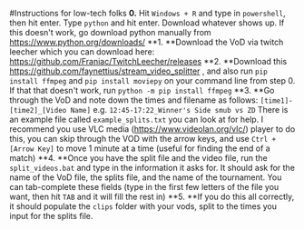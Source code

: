 #Instructions for low-tech folks
**0.** Hit `Windows + R` and type in `powershell`, then hit enter. Type `python` and hit enter. Download whatever shows up. If this doesn't work, go download python manually from https://www.python.org/downloads/
**1. **Download the VoD via twitch leecher which you can download here: https://github.com/Franiac/TwitchLeecher/releases
**2.  **Download this https://github.com/faynettius/stream_video_splitter , and also run `pip install ffmpeg` and `pip install moviepy` on your command line from step 0. If that that doesn't work, run `python -m pip install ffmpeg`
**3. **Go through the VoD and note down the times and filename as follows:
`[time1]-[time2]_[Video Name]`
e.g. `12:45-17:22_Winner's Side smub vs ZD`
There is an example file called `example_splits.txt` you can look at for help.
I recommend you use VLC media (https://www.videolan.org/vlc/) player to do this, you can skip through the VOD with the arrow keys, and use `Ctrl + [Arrow Key]` to move 1 minute at a time (useful for finding the end of a match)
**4. **Once you have the split file and the video file, run the `split_videos.bat` and type in the information it asks for. It should ask for the name of the VoD file, the splits file, and the name of the tournament. You can tab-complete these fields (type in the first few letters of the file you want, then hit `TAB` and it will fill the rest in)
**5. **If you do this all correctly, it should populate the `clips` folder with your vods, split to the times you input for the splits file.
